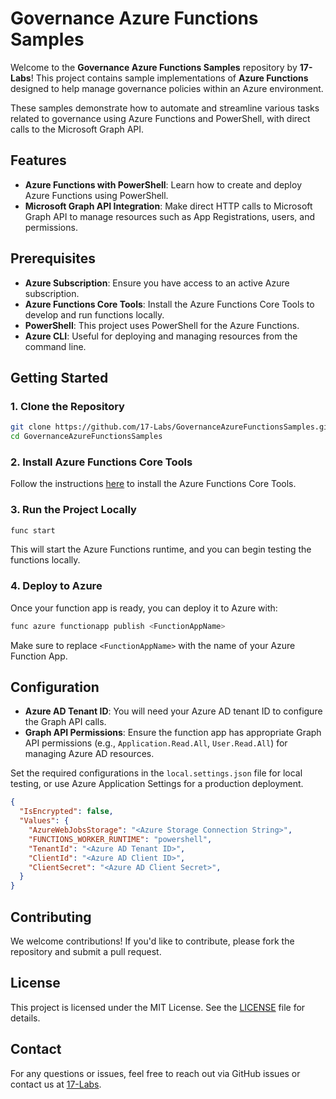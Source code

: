 # Governance Azure Functions Samples

Welcome to the **Governance Azure Functions Samples** repository by **17-Labs**! This project contains sample implementations of **Azure Functions** designed to help manage governance policies within an Azure environment. 

These samples demonstrate how to automate and streamline various tasks related to governance using Azure Functions and PowerShell, with direct calls to the Microsoft Graph API.

## Features

- **Azure Functions with PowerShell**: Learn how to create and deploy Azure Functions using PowerShell.
- **Microsoft Graph API Integration**: Make direct HTTP calls to Microsoft Graph API to manage resources such as App Registrations, users, and permissions.

## Prerequisites

- **Azure Subscription**: Ensure you have access to an active Azure subscription.
- **Azure Functions Core Tools**: Install the Azure Functions Core Tools to develop and run functions locally.
- **PowerShell**: This project uses PowerShell for the Azure Functions.
- **Azure CLI**: Useful for deploying and managing resources from the command line.

## Getting Started

### 1. Clone the Repository

```bash
git clone https://github.com/17-Labs/GovernanceAzureFunctionsSamples.git
cd GovernanceAzureFunctionsSamples
```

### 2. Install Azure Functions Core Tools

Follow the instructions [here](https://docs.microsoft.com/en-us/azure/azure-functions/functions-run-local) to install the Azure Functions Core Tools.

### 3. Run the Project Locally

```bash
func start
```

This will start the Azure Functions runtime, and you can begin testing the functions locally.

### 4. Deploy to Azure

Once your function app is ready, you can deploy it to Azure with:

```bash
func azure functionapp publish <FunctionAppName>
```

Make sure to replace `<FunctionAppName>` with the name of your Azure Function App.

## Configuration

- **Azure AD Tenant ID**: You will need your Azure AD tenant ID to configure the Graph API calls.
- **Graph API Permissions**: Ensure the function app has appropriate Graph API permissions (e.g., `Application.Read.All`, `User.Read.All`) for managing Azure AD resources.
  
Set the required configurations in the `local.settings.json` file for local testing, or use Azure Application Settings for a production deployment.

```json
{
  "IsEncrypted": false,
  "Values": {
    "AzureWebJobsStorage": "<Azure Storage Connection String>",
    "FUNCTIONS_WORKER_RUNTIME": "powershell",
    "TenantId": "<Azure AD Tenant ID>",
    "ClientId": "<Azure AD Client ID>",
    "ClientSecret": "<Azure AD Client Secret>",
  }
}
```

## Contributing

We welcome contributions! If you'd like to contribute, please fork the repository and submit a pull request.

## License

This project is licensed under the MIT License. See the [LICENSE](LICENSE) file for details.

## Contact

For any questions or issues, feel free to reach out via GitHub issues or contact us at [17-Labs](https://github.com/17-Labs).
